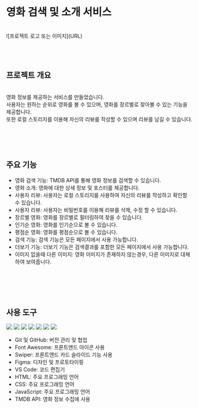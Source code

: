 # 영화 검색 및 소개 서비스

<br/>
![프로젝트 로고 또는 이미지](URL)
<br/>
<br/>
<br/>
<br/>

## 프로젝트 개요

<br/>
영화 정보를 제공하는 서비스를 만들었습니다.<br/>
사용자는 원하는 순위로 영화를 볼 수 있으며, 영화를 장르별로 찾아볼 수 있는 기능을 제공합니다.<br/>
또한 로컬 스토리지를 이용해 자신의 리뷰를 작성할 수 있으며 리뷰를 남길 수 있습니다.<br/>
<br/>
<br/>
<br/>
<br/>

## 주요 기능

- 영화 검색 기능: TMDB API를 통해 영화 정보를 검색할 수 있습니다.
- 영화 소개: 영화에 대한 상세 정보 및 포스터를 제공합니다.
- 사용자 리뷰: 사용자는 로컬 스토리지를 사용하여 자신의 리뷰를 작성하고 확인할 수 있습니다.
- 사용자 리뷰: 사용자는 비밀번호를 이용해 리뷰를 삭제, 수정 할 수 있습니다.
- 장르별 영화: 영화를 장르별로 필터링하여 찾을 수 있습니다.
- 인기순 영화: 영화를 인기순으로 볼 수 있습니다.
- 평점순 영화: 영화를 평점순으로 볼 수 있습니다.
- 검색 기능: 검색 기능은 모든 페이지에서 사용 가능합니다.
- 더보기 기능: 더보기 기능은 검색결과를 포함한 모든 페이지에서 사용 가능합니다.
- 이미지 없을때 다른 이미지: 영화 이미지가 존재하지 않는경우, 다른 이미지로 대체하여 보여줍니다.

<br/>
<br/>
<br/>
<br/>

## 사용 도구

<img src="https://img.shields.io/badge/HTML5-E34F26?style=for-the-badge&logo=HTML5&logoColor=white"/>
<img src="https://img.shields.io/badge/CSS-1572B6?style=for-the-badge&logo=CSS&logoColor=white"/>
<img src="https://img.shields.io/badge/JavaScript-F7DF1E?style=for-the-badge&logo=JavaScript&logoColor=white"/>
<img src="https://img.shields.io/badge/GIT-F05032?style=for-the-badge&logo=GIT&logoColor=white"/>
<img src="https://img.shields.io/badge/GITHUB-181717?style=for-the-badge&logo=GITHUB&logoColor=white"/>
<img src="https://img.shields.io/badge/GITHUB-181717?style=for-the-badge&logo=GITHUB&logoColor=white"/>
<img src="https://img.shields.io/badge/VisualStudioCode-007ACC?style=for-the-badge&logo=VisualStudioCode&logoColor=white"/>

- Git 및 GitHub: 버전 관리 및 협업
- Font Awesome: 프론트엔드 아이콘 사용
- Swiper: 프론트엔드 카드 슬라이드 기능 사용
- Figma: 디자인 및 프로토타이핑
- VS Code: 코드 편집기
- HTML: 주요 프로그래밍 언어
- CSS: 주요 프로그래밍 언어
- JavaScript: 주요 프로그래밍 언어
- TMDB API: 영화 정보 수집에 사용
